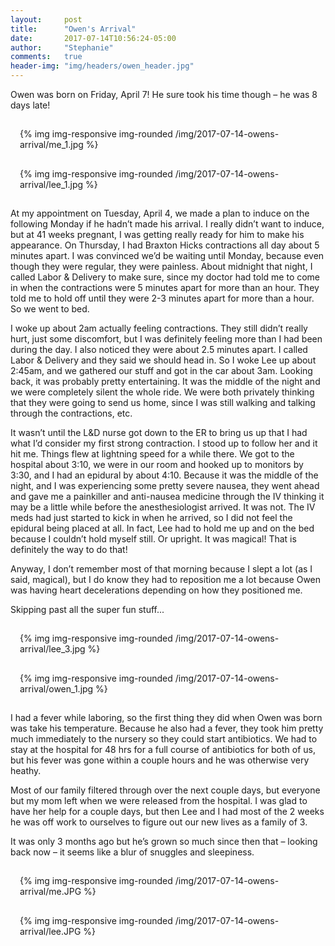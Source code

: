 ```yaml
---
layout:     post
title:      "Owen's Arrival"
date:       2017-07-14T10:56:24-05:00
author:     "Stephanie"
comments:   true
header-img: "img/headers/owen_header.jpg"
---
```


Owen was born on Friday, April 7! He sure took his time though – he was 8 days late!

<div class="row">
  <div class="col-sm-6" style="padding: 15px;">{% img img-responsive img-rounded /img/2017-07-14-owens-arrival/me_1.jpg %}</div>
  <div class="col-sm-6" style="padding: 15px;">{% img img-responsive img-rounded /img/2017-07-14-owens-arrival/lee_1.jpg %}</div>
</div>

At my appointment on Tuesday, April 4, we made a plan to induce on the following Monday if he hadn’t made his arrival. I really didn’t want to induce, but at 41 weeks pregnant, I was getting really ready for him to make his appearance. On Thursday, I had Braxton Hicks contractions all day about 5 minutes apart. I was convinced we’d be waiting until Monday, because even though they were regular, they were painless. About midnight that night, I called Labor & Delivery to make sure, since my doctor had told me to come in when the contractions were 5 minutes apart for more than an hour. They told me to hold off until they were 2-3 minutes apart for more than a hour. So we went to bed. 
 
I woke up about 2am actually feeling contractions. They still didn’t really hurt, just some discomfort, but I was definitely feeling more than I had been during the day. I also noticed they were about 2.5 minutes apart. I called Labor & Delivery and they said we should head in. So I woke Lee up about 2:45am, and we gathered our stuff and got in the car about 3am. Looking back, it was probably pretty entertaining. It was the middle of the night and we were completely silent the whole ride. We were both privately thinking that they were going to send us home, since I was still walking and talking through the contractions, etc. 

It wasn’t until the L&D nurse got down to the ER to bring us up that I had what I’d consider my first strong contraction. I stood up to follow her and it hit me. Things flew at lightning speed for a while there. We got to the hospital about 3:10, we were in our room and hooked up to monitors by 3:30, and I had an epidural by about 4:10. Because it was the middle of the night, and I was experiencing some pretty severe nausea, they went ahead and gave me a painkiller and anti-nausea medicine through the IV thinking it may be a little while before the anesthesiologist arrived. It was not. The IV meds had just started to kick in when he arrived, so I did not feel the epidural being placed at all. In fact, Lee had to hold me up and on the bed because I couldn’t hold myself still. Or upright. It was magical! That is definitely the way to do that!

Anyway, I don’t remember most of that morning because I slept a lot (as I said, magical), but I do know they had to reposition me a lot because Owen was having heart decelerations depending on how they positioned me. 

Skipping past all the super fun stuff... 

<div class="row">
  <div class="col-sm-6" style="padding: 15px;">{% img img-responsive img-rounded /img/2017-07-14-owens-arrival/lee_3.jpg %}</div>
  <div class="col-sm-6" style="padding: 15px;">{% img img-responsive img-rounded /img/2017-07-14-owens-arrival/owen_1.jpg %}</div>
</div>

I had a fever while laboring, so the first thing they did when Owen was born was take his temperature. Because he also had a fever, they took him pretty much immediately to the nursery so they could start antibiotics. We had to stay at the hospital for 48 hrs for a full course of antibiotics for both of us, but his fever was gone within a couple hours and he was otherwise very heathy.

Most of our family filtered through over the next couple days, but everyone but my mom left when we were released from the hospital. I was glad to have her help for a couple days, but then Lee and I had most of the 2 weeks he was off work to ourselves to figure out our new lives as a family of 3.

It was only 3 months ago but he’s grown so much since then that – looking back now – it seems like a blur of snuggles and sleepiness.

<div class="row">
  <div class="col-sm-6" style="padding: 15px;">{% img img-responsive img-rounded /img/2017-07-14-owens-arrival/me.JPG %}</div>
  <div class="col-sm-6" style="padding: 15px;">{% img img-responsive img-rounded /img/2017-07-14-owens-arrival/lee.JPG %}</div>
</div>